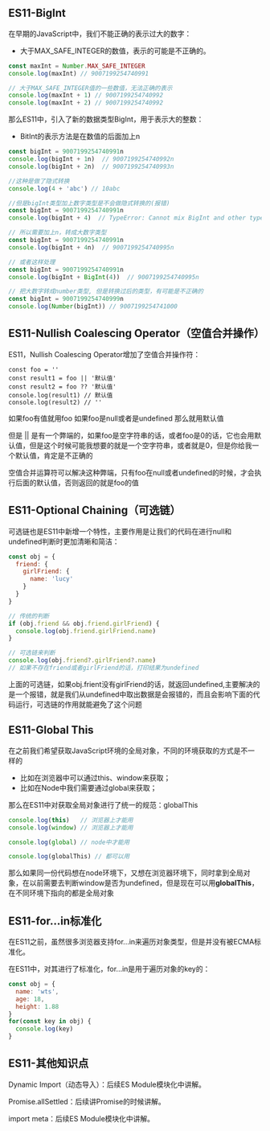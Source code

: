 ## ES11-BigInt

在早期的JavaScript中，我们不能正确的表示过大的数字：
- 大于MAX_SAFE_INTEGER的数值，表示的可能是不正确的。

```js
const maxInt = Number.MAX_SAFE_INTEGER
console.log(maxInt) // 9007199254740991

// 大于MAX_SAFE_INTEGER值的一些数值，无法正确的表示
console.log(maxInt + 1) // 9007199254740992
console.log(maxInt + 2) // 9007199254740992
```



那么ES11中，引入了新的数据类型BigInt，用于表示大的整数：
- BitInt的表示方法是在数值的后面加上n

```js
const bigInt = 9007199254740991n
console.log(bigInt + 1n)  // 9007199254740992n
console.log(bigInt + 2n)  // 9007199254740993n

//这种是做了隐式转换
console.log(4 + 'abc') // 10abc

//但是bigInt类型加上数字类型是不会做隐式转换的(报错)
const bigInt = 9007199254740991n
console.log(bigInt + 4)  // TypeError: Cannot mix BigInt and other types, use explicit conversions

// 所以需要加上n，转成大数字类型
const bigInt = 9007199254740991n
console.log(bigInt + 4n)  // 9007199254740995n

// 或者这样处理
const bigInt = 9007199254740991n
console.log(bigInt + BigInt(4))  // 9007199254740995n

// 把大数字转成number类型, 但是转换过后的类型，有可能是不正确的
const bigInt = 9007199254740999n
console.log(Number(bigInt)) // 9007199254741000
```



## ES11-Nullish Coalescing Operator（空值合并操作）

ES11，Nullish Coalescing Operator增加了空值合并操作符：

```JS
const foo = ''
const result1 = foo || '默认值'
const result2 = foo ?? '默认值'
console.log(result1) // 默认值
console.log(result2) // ''
```

如果foo有值就用foo 如果foo是null或者是undefined 那么就用默认值

但是 || 是有一个弊端的，如果foo是空字符串的话，或者foo是0的话，它也会用默认值，但是这个时候可能我想要的就是一个空字符串，或者就是0，但是你给我一个默认值，肯定是不正确的

空值合并运算符可以解决这种弊端，只有foo在null或者undefined的时候，才会执行后面的默认值，否则返回的就是foo的值



## ES11-Optional Chaining（可选链）

可选链也是ES11中新增一个特性，主要作用是让我们的代码在进行null和undefined判断时更加清晰和简洁：

```js
const obj = {
  friend: {
    girlFriend: {
      name: 'lucy'
    }
  }
}

// 传统的判断
if (obj.friend && obj.friend.girlFriend) {
  console.log(obj.friend.girlFriend.name)
}

// 可选链来判断
console.log(obj.friend?.girlFriend?.name)
// 如果不存在friend或者girlFriend的话，打印结果为undefined
```

上面的可选链，如果obj.frient没有girlFriend的话，就返回undefined,主要解决的是一个报错，就是我们从undefined中取出数据是会报错的，而且会影响下面的代码运行，可选链的作用就能避免了这个问题



## ES11-Global This

在之前我们希望获取JavaScript环境的全局对象，不同的环境获取的方式是不一样的
- 比如在浏览器中可以通过this、window来获取；
- 比如在Node中我们需要通过global来获取；

那么在ES11中对获取全局对象进行了统一的规范：globalThis

```js
console.log(this)	// 浏览器上才能用
console.log(window)	// 浏览器上才能用

console.log(global)	// node中才能用

console.log(globalThis) // 都可以用
```

那么如果同一份代码想在node环境下，又想在浏览器环境下，同时拿到全局对象，在以前需要去判断window是否为undefined，但是现在可以用**globalThis**，在不同环境下指向的都是全局对象



## ES11-for...in标准化

在ES11之前，虽然很多浏览器支持for...in来遍历对象类型，但是并没有被ECMA标准化。

在ES11中，对其进行了标准化，for...in是用于遍历对象的key的：

```js
const obj = {
  name: 'wts',
  age: 18,
  height: 1.88
}
for(const key in obj) {
  console.log(key)
}
```



## ES11-其他知识点

Dynamic Import（动态导入）：后续ES Module模块化中讲解。

Promise.allSettled：后续讲Promise的时候讲解。

import meta：后续ES Module模块化中讲解。

